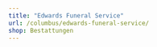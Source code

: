 ```yaml
---
title: "Edwards Funeral Service"
url: /columbus/edwards-funeral-service/
shop: Bestattungen
---
```

